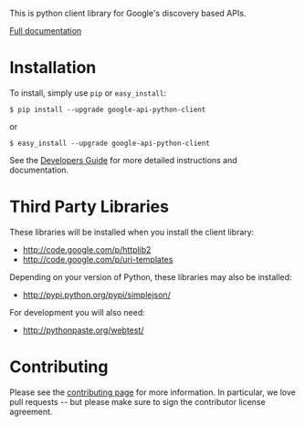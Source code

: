 This is python client library for Google's discovery based APIs.

[Full documentation](http://google.github.io/google-api-python-client)


Installation
============

To install, simply use `pip` or `easy_install`:

    $ pip install --upgrade google-api-python-client

or

    $ easy_install --upgrade google-api-python-client

See the
[Developers Guide](https://developers.google.com/api-client-library/python/start/get_started)
for more detailed instructions and documentation.

Third Party Libraries
=====================

These libraries will be installed when you install the client library:

* http://code.google.com/p/httplib2
* http://code.google.com/p/uri-templates

Depending on your version of Python, these libraries may also be installed:

* http://pypi.python.org/pypi/simplejson/

For development you will also need:

* http://pythonpaste.org/webtest/

Contributing
============

Please see the
[contributing page](http://google.github.io/google-api-python-client/contributing.html)
for more information. In particular, we love pull requests -- but please make
sure to sign the contributor license agreement.
